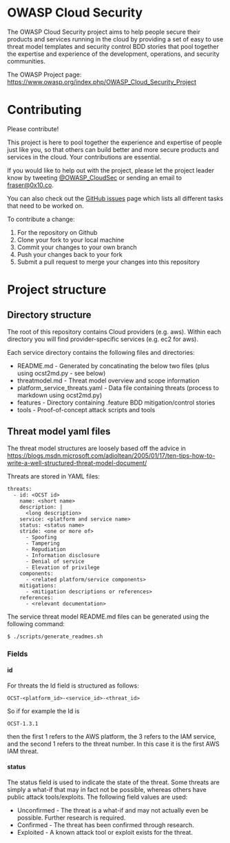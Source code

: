 # OWASP Cloud Security

The OWASP Cloud Security project aims to help people secure their products and services running in the cloud by providing a set of easy to use threat model templates and security control BDD stories that pool together the expertise and experience of the development, operations, and security communities.

The OWASP Project page: https://www.owasp.org/index.php/OWASP_Cloud_Security_Project

# Contributing

Please contribute!

This project is here to pool together the experience and expertise of people just like you, so that others can build better and more secure products and services in the cloud. Your contributions are essential.

If you would like to help out with the project, please let the project leader know by tweeting [@OWASP_CloudSec](https://twitter.com/owasp_cloudsec) or sending an email to fraser@0x10.co.

You can also check out the [GitHub issues](https://github.com/owasp-cloud-security/owasp-cloud-security/issues) page which lists all different tasks that need to be worked on.

To contribute a change:

1. For the repository on Github
2. Clone your fork to your local machine
3. Commit your changes to your own branch
4. Push your changes back to your fork
5. Submit a pull request to merge your changes into this repository

# Project structure

## Directory structure

The root of this repository contains Cloud providers (e.g. aws). Within each directory you will find provider-specific services (e.g. ec2 for aws).

Each service directory contains the following files and directories:

* README.md - Generated by concatinating the below two files (plus using ocst2md.py - see below)
* threatmodel.md - Threat model overview and scope information
* platform\_service\_threats.yaml - Data file containing threats (process to markdown using ocst2md.py)
* features - Directory containing .feature BDD mitigation/control stories
* tools - Proof-of-concept attack scripts and tools

## Threat model yaml files

The threat model structures are loosely based off the advice in https://blogs.msdn.microsoft.com/adioltean/2005/01/17/ten-tips-how-to-write-a-well-structured-threat-model-document/

Threats are stored in YAML files:

    threats:
      - id: <OCST id>
        name: <short name>
        description: |
          <long description>
        service: <platform and service name>
        status: <status name>
        stride: <one or more of>
          - Spoofing
          - Tampering
          - Repudiation
          - Information disclosure
          - Denial of service
          - Elevation of privilege
        components:
          - <related platform/service components>
        mitigations:
          - <mitigation descriptions or references>
        references:
          - <relevant documentation>

The service threat model README.md files can be generated using the following command:

    $ ./scripts/generate_readmes.sh

### Fields

#### id

For threats the Id field is structured as follows:

    OCST-<platform_id>-<service_id>-<threat_id>

So if for example the Id is

    OCST-1.3.1

then the first 1 refers to the AWS platform, the 3 refers to the IAM service, and the second 1 refers to the threat number. In this case it is the first AWS IAM threat.

#### status

The status field is used to indicate the state of the threat. Some threats are simply a what-if that may in fact not be possible, whereas others have public attack tools/exploits. The following field values are used:

* Unconfirmed - The threat is a what-if and may not actually even be possible. Further research is required.
* Confirmed - The threat has been confirmed through research.
* Exploited - A known attack tool or exploit exists for the threat.


